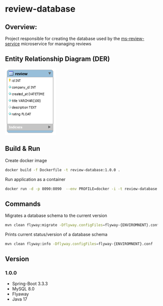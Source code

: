 # review-database

## Overview:

Project responsible for creating the database used by the [ms-review-service]() microservice for managing reviews

## Entity Relationship Diagram (DER)
![Alt text](../../../_assets/review-der.png?raw=true "Review DER")

## Build & Run

Create docker image
```bash
docker build -f Dockerfile -t review-database:1.0.0 .
```

Run application as a container
```bash
docker run -d -p 8090:8090  --env PROFILE=docker -i -t review-database:1.0.0 
```

## Commands

Migrates a database schema to the current version

```bash
mvn clean flyway:migrate -Dflyway.configFiles=flyway-{ENVIROMNENT}.conf
```
Prints current status/version of a database schema
```bash
mvn clean flyway:info -Dflyway.configFiles=flyway-{ENVIROMNENT}.conf
```

## Version

### 1.0.0

- Spring-Boot 3.3.3
- MySQL 8.0
- Flyaway
- Java 17